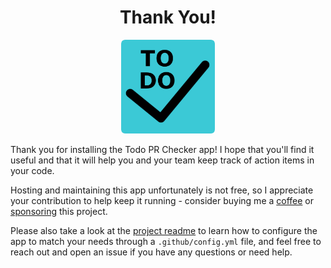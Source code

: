 <h1 align="center">Thank You!</h1>

<p align="center">
  <a href="https://github.com/sponsors/NikkelM">
    <img src="./development/images/icon/images/icon.png" width="150" alt="Todo PR Checker">
  </a>
</p>

Thank you for installing the Todo PR Checker app!
I hope that you'll find it useful and that it will help you and your team keep track of action items in your code.

Hosting and maintaining this app unfortunately is not free, so I appreciate your contribution to help keep it running - consider buying me a [coffee](https://ko-fi.com/nikkelm) or [sponsoring](https://github.com/sponsors/NikkelM) this project.

Please also take a look at the [project readme](https://github.com/NikkelM/Todo-PR-Checker/blob/main/README.md) to learn how to configure the app to match your needs through a `.github/config.yml` file, and feel free to reach out and open an issue if you have any questions or need help.
